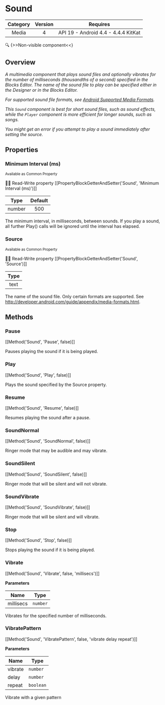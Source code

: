 # Sound

| Category | Version | Requires |
|:--------:|:-------:|:--------:|
|Media|4|API 19 - Android 4.4 - 4.4.4 KitKat|

:mag: {>>Non-visible component<<}

## Overview

_<p>A multimedia component that plays sound files and optionally vibrates for the number of milliseconds (thousandths of a second) specified in the Blocks Editor.  The name of the sound file to play can be specified either in the Designer or in the Blocks Editor.</p> <p>For supported sound file formats, see <a href="http://developer.android.com/guide/appendix/media-formats.html" target="_blank">Android Supported Media Formats</a>.</p><p>This <code>Sound</code> component is best for short sound files, such as sound effects, while the <code>Player</code> component is more efficient for longer sounds, such as songs.</p><p>You might get an error if you attempt to play a sound immediately after setting the source.</p>_

## Properties

### Minimum Interval (ms)

<small>Available as Common Property</small>

:eyes::pencil: Read-Write property
[[PropertyBlockGetterAndSetter('Sound', 'Minimum Interval (ms)')]]

| Type | Default |
|:----:|:-------:|
|number|500|

The minimum interval, in milliseconds, between sounds.  If you play a sound, all further Play() calls will be ignored until the interval has elapsed.

### Source

<small>Available as Common Property</small>

:eyes::pencil: Read-Write property
[[PropertyBlockGetterAndSetter('Sound', 'Source')]]

| Type |
|:----:|
|text|

The name of the sound file.  Only certain formats are supported.  See http://developer.android.com/guide/appendix/media-formats.html.

## Methods

### Pause



[[Method('Sound', 'Pause', false)]]

Pauses playing the sound if it is being played.

### Play



[[Method('Sound', 'Play', false)]]

Plays the sound specified by the Source property.

### Resume



[[Method('Sound', 'Resume', false)]]

Resumes playing the sound after a pause.

### SoundNormal



[[Method('Sound', 'SoundNormal', false)]]

Ringer mode that may be audible and may vibrate.

### SoundSilent



[[Method('Sound', 'SoundSilent', false)]]

Ringer mode that will be silent and will not vibrate.

### SoundVibrate



[[Method('Sound', 'SoundVibrate', false)]]

Ringer mode that will be silent and will vibrate.

### Stop



[[Method('Sound', 'Stop', false)]]

Stops playing the sound if it is being played.

### Vibrate



[[Method('Sound', 'Vibrate', false, 'millisecs')]]

**Parameters**

| Name | Type |
|------|------|
|millisecs|`number`|


Vibrates for the specified number of milliseconds.

### VibratePattern



[[Method('Sound', 'VibratePattern', false, 'vibrate delay repeat')]]

**Parameters**

| Name | Type |
|------|------|
|vibrate|`number`|
|delay|`number`|
|repeat|`boolean`|


Vibrate with a given pattern